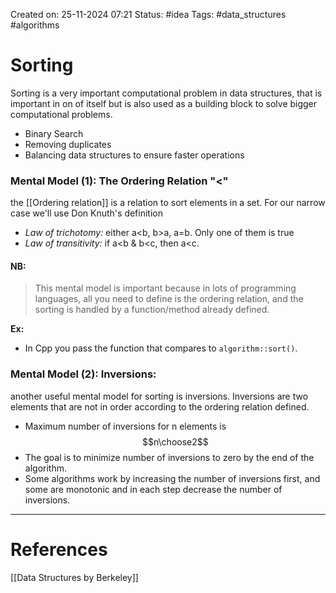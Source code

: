 Created on: 25-11-2024 07:21
Status: #idea
Tags: #data_structures #algorithms 
# Sorting
Sorting is a very important computational problem in data structures, that is important in on of itself but is also used as a building block to solve bigger computational problems.
- Binary Search
- Removing duplicates
- Balancing data structures to ensure faster operations

### Mental Model (1): The Ordering Relation "<"
the [[Ordering relation]] is a relation to sort elements in a set. For our narrow case we'll use Don Knuth's definition
- _Law of trichotomy:_ either a<b, b>a, a=b. Only one of them is true
- _Law of transitivity:_ if a<b & b<c, then a<c.

#### NB:
> This mental model is important because in lots of programming languages, all you need to define is the ordering relation, and the sorting is handled by a function/method already defined. 

__Ex:__
- In Cpp you pass the function that compares to `algorithm::sort()`.
### Mental Model (2): Inversions:
another useful mental model for sorting is inversions. Inversions are two elements that are not in order according to the ordering relation defined.
- Maximum number of inversions for n elements is $$n\choose2$$
- The goal is to minimize number of inversions to zero by the end of the algorithm.
- Some algorithms work by increasing the number of inversions first, and some are monotonic and in each step decrease the number of inversions.



-----------------
# References
[[Data Structures by Berkeley]]